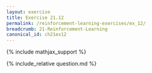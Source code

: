 ```yaml
---
layout: exercise
title: Exercise 21.12
permalink: /reinforcement-learning-exercises/ex_12/
breadcrumb: 21-Reinforcement-Learning
canonical_id: ch21ex12
---
```


{% include mathjax_support %}
<div id="hiddden">{% include_relative question.md %}</div>